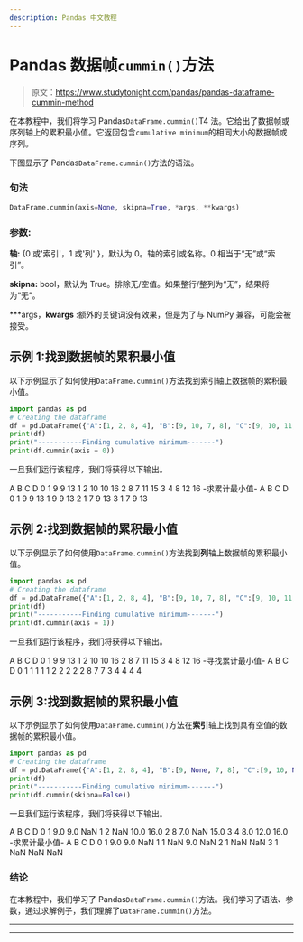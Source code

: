 ```yaml
---
description: Pandas 中文教程
---
```


# Pandas 数据帧`cummin()`方法

> 原文：<https://www.studytonight.com/pandas/pandas-dataframe-cummin-method>

在本教程中，我们将学习 Pandas`DataFrame.cummin()`T4 法。它给出了数据帧或序列轴上的累积最小值。它返回包含`cumulative minimum`的相同大小的数据帧或序列。

下图显示了 Pandas`DataFrame.cummin()`方法的语法。

### 句法

```py
DataFrame.cummin(axis=None, skipna=True, *args, **kwargs)
```

### 参数:

**轴:** {0 或'索引'，1 或'列' }，默认为 0。轴的索引或名称。0 相当于“无”或“索引”。

**skipna:** bool，默认为 True。排除无/空值。如果整行/整列为“无”，结果将为“无”。

***args，**kwargs** :额外的关键词没有效果，但是为了与 NumPy 兼容，可能会被接受。

## 示例 1:找到数据帧的累积最小值

以下示例显示了如何使用`DataFrame.cummin()`方法找到索引轴上数据帧的累积最小值。

```py
import pandas as pd  
# Creating the dataframe 
df = pd.DataFrame({"A":[1, 2, 8, 4], "B":[9, 10, 7, 8], "C":[9, 10, 11, 12],"D":[13, 16, 15, 16]})
print(df)
print("-----------Finding cumulative minimum-------")
print(df.cummin(axis = 0))
```

一旦我们运行该程序，我们将获得以下输出。

A B C D
0 1 9 9 13
1 2 10 10 16
2 8 7 11 15
3 4 8 12 16
-求累计最小值-
A B C D
0 1 9 9 13
1 9 9 13
2 1 7 9 13
3 1 7 9 13

## 示例 2:找到数据帧的累积最小值

以下示例显示了如何使用`DataFrame.cummin()`方法找到**列**轴上数据帧的累积最小值。

```py
import pandas as pd  
# Creating the dataframe 
df = pd.DataFrame({"A":[1, 2, 8, 4], "B":[9, 10, 7, 8], "C":[9, 10, 11, 12],"D":[13, 16, 15, 16]})
print(df)
print("-----------Finding cumulative minimum-------")
print(df.cummin(axis = 1))
```

一旦我们运行该程序，我们将获得以下输出。

A B C D
0 1 9 9 13
1 2 10 10 16
2 8 7 11 15
3 4 8 12 16
-寻找累计最小值-
A B C D
0 1 1 1 1
1 2 2 2 2
2 8 7 7
3 4 4 4 4

## 示例 3:找到数据帧的累积最小值

以下示例显示了如何使用`DataFrame.cummin()`方法在**索引**轴上找到具有空值的数据帧的累积最小值。

```py
import pandas as pd  
# Creating the dataframe 
df = pd.DataFrame({"A":[1, 2, 8, 4], "B":[9, None, 7, 8], "C":[9, 10, None, 12],"D":[None, 16, 15, 16]}) 
print(df)
print("-----------Finding cumulative minimum-------")
print(df.cummin(skipna=False))
```

一旦我们运行该程序，我们将获得以下输出。

A B C D
0 1 9.0 9.0 NaN
1 2 NaN 10.0 16.0
2 8 7.0 NaN 15.0
3 4 8.0 12.0 16.0
-求累计最小值-
A B C D
0 1 9.0 9.0 NaN
1 1 NaN 9.0 NaN
2 1 NaN NaN
3 1 NaN NaN NaN

### 结论

在本教程中，我们学习了 Pandas`DataFrame.cummin()`方法。我们学习了语法、参数，通过求解例子，我们理解了`DataFrame.cummin()`方法。

* * *

* * *